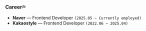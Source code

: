 ### Career💦

- **Naver** — Frontend Developer `(2025.05 ~ Currently employed)`
- **Kakaostyle** — Frontend Developer `(2022.06 ~ 2025.04)`
